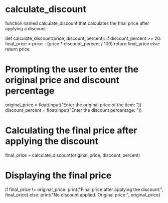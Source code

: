 # calculate_discount
function named calculate_discount that calculates the final price after applying a discount. 

def calculate_discount(price, discount_percent):
    if discount_percent >= 20:
        final_price = price - (price * discount_percent / 100)
        return final_price
    else:
        return price

# Prompting the user to enter the original price and discount percentage
original_price = float(input("Enter the original price of the item: "))
discount_percent = float(input("Enter the discount percentage: "))

# Calculating the final price after applying the discount
final_price = calculate_discount(original_price, discount_percent)

# Displaying the final price
if final_price != original_price:
    print("Final price after applying the discount:", final_price)
else:
    print("No discount applied. Original price:", original_price)
